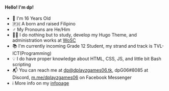#### Hello! I'm dp!
- 🧒 I'm 16 Years Old
- 🇵🇭 A born and raised Filipino
- ♂️ My Pronouns are He/Him
- 👨‍💻 I do nothing but to study, develop my Hugo Theme, and administration works at [WoSC](https://worldofsteelcraft.tk)
- 📚 I'm currently incoming Grade 12 Student, my strand and track is TVL-ICT(Programming)
- 💡 I do have proper knowledge about HTML, CSS, JS, and little bit Bash scripting
- 📬 You can reach me at [dp@dplayzgames06.tk](mailto:dp@dplayzgames06.tk), dpG06#8085 at Discord, [m.me/dplayzgames06](https://m.me/dplayzgames06) on Facebook Messenger
- ℹ️ More info on my [infopage](https://dplayzgames06.tk/info)
